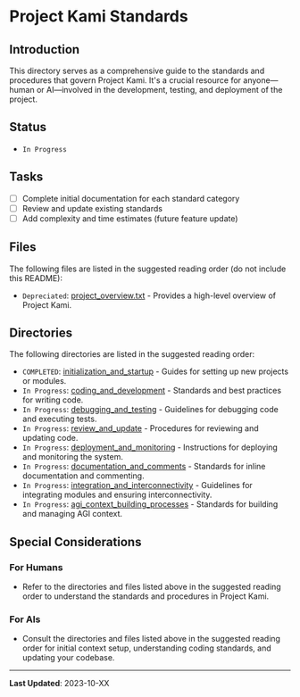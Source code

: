 # Project Kami Standards

## Introduction
This directory serves as a comprehensive guide to the standards and procedures that govern Project Kami. It's a crucial resource for anyone—human or AI—involved in the development, testing, and deployment of the project.

## Status
- `In Progress`

## Tasks
- [ ] Complete initial documentation for each standard category
- [ ] Review and update existing standards
- [ ] Add complexity and time estimates (future feature update)

## Files
The following files are listed in the suggested reading order (do not include this README):
- `Depreciated`: [project_overview.txt](./project_overview.txt) - Provides a high-level overview of Project Kami.

## Directories
The following directories are listed in the suggested reading order:

- `COMPLETED`: [initialization_and_startup](./initialization_and_startup) - Guides for setting up new projects or modules.
- `In Progress`: [coding_and_development](./coding_and_development) - Standards and best practices for writing code.
- `In Progress`: [debugging_and_testing](./debugging_and_testing) - Guidelines for debugging code and executing tests.
- `In Progress`: [review_and_update](./review_and_update) - Procedures for reviewing and updating code.
- `In Progress`: [deployment_and_monitoring](./deployment_and_monitoring) - Instructions for deploying and monitoring the system.
- `In Progress`: [documentation_and_comments](./documentation_and_comments) - Standards for inline documentation and commenting.
- `In Progress`: [integration_and_interconnectivity](./integration_and_interconnectivity) - Guidelines for integrating modules and ensuring interconnectivity.
- `In Progress`: [agi_context_building_processes](./agi_context_building_processes) - Standards for building and managing AGI context.

## Special Considerations
### For Humans
- Refer to the directories and files listed above in the suggested reading order to understand the standards and procedures in Project Kami.

### For AIs
- Consult the directories and files listed above in the suggested reading order for initial context setup, understanding coding standards, and updating your codebase.

---
**Last Updated**: 2023-10-XX
